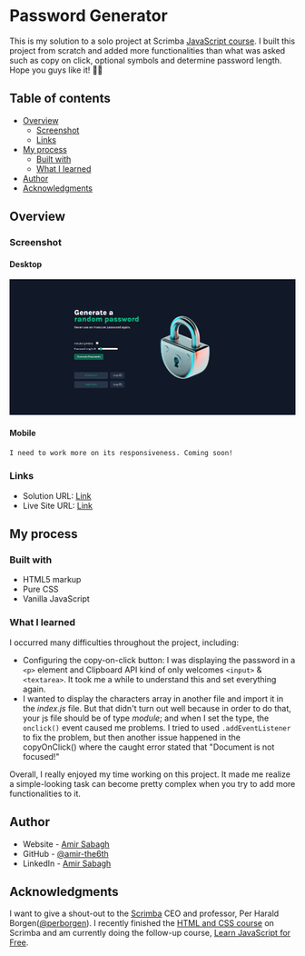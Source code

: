 # Password Generator

This is my solution to a solo project at Scrimba [JavaScript course](https://scrimba.com/learn/learnjavascript). I built this project from scratch and added more functionalities than what was asked such as copy on click, optional symbols and determine password length. Hope you guys like it! 🙌🏼

## Table of contents

- [Overview](#overview)
  - [Screenshot](#screenshot)
  - [Links](#links)
- [My process](#my-process)
  - [Built with](#built-with)
  - [What I learned](#what-i-learned)
- [Author](#author)
- [Acknowledgments](#acknowledgments)


## Overview

### Screenshot

#### Desktop
![desktop screenshot](./Images/screenshot-desktop.png)

#### Mobile
    I need to work more on its responsiveness. Coming soon!

### Links

- Solution URL: [Link](https://github.com/amir-the6th/Password-Generator)
- Live Site URL: [Link](https://effortless-granita-6bac0c.netlify.app)

## My process

### Built with

- HTML5 markup
- Pure CSS
- Vanilla JavaScript

### What I learned

I occurred many difficulties throughout the project, including:
- Configuring the copy-on-click button: I was displaying the password in a `<p>` element and Clipboard API kind of only welcomes `<input>` & `<textarea>`. It took me a while to understand this and set everything again.
- I wanted to display the characters array in another file and import it in the *index.js* file. But that didn't turn out well because in order to do that, your js file should be of type *module*; and when I set the type, the `onclick()` event caused me problems. I tried to used <code>.addEventListener</code> to fix the problem, but then another issue happened in the copyOnClick() where the caught error stated that "Document is not focused!"

Overall, I really enjoyed my time working on this project. It made me realize a simple-looking task can become pretty complex when you try to add more functionalities to it.

## Author

- Website - [Amir Sabagh](https://arsenicolos.com)
- GitHub - [@amir-the6th](https://github.com/amir-the6th)
- LinkedIn - [Amir Sabagh](https://linkedin.com/in/arsenicolos)

## Acknowledgments

I want to give a shout-out to the [Scrimba](https://scrimba.com) CEO and professor, Per Harald Borgen([@perborgen](https://github.com/perborgen)). I recently finished the [HTML and CSS course](https://scrimba.com/learn/htmlandcss) on Scrimba and am currently doing the follow-up course, [Learn JavaScript for Free](https://scrimba.com/learn/learnjavascript).